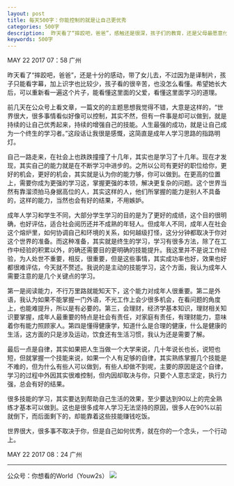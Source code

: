 ```yaml
---
layout: post
title: 每天500字：你能控制的就是让自己更优秀
categories: 500字
description:  昨天看了“摔跤吧，爸爸”，感触还是很深，孩子们的教育，还是父母最愿意付出，这种爱是无私的。
keywords: 500字
---
```


MAY 22 2017  07：58 广州

昨天看了“摔跤吧，爸爸”，还是十分的感动，带了女儿去，不过因为是译制片，孩子只能看字幕，加上识字也比较少，孩子看的很辛苦，也没怎么看懂。希望她长大后，可以重新看一遍这个片子，能看懂这里面的父爱，看懂这里面学习的道理。

前几天在公众号上看文章，一篇文的的主题思想我觉得不错，大意是这样的，“世界很大，很多事情看似好像可以控制，其实不然，但有一件事是却可以做到，就是持续的让自己优秀起来，持续的增强自己的技能。人生最强的成功，就是让自己成为一个终生的学习者。”这段话让我很是感慨，这简直是成年人学习思路的指路明灯。

自己一路走来，在社会上也跌跌撞撞了十几年，其实也是学习了十几年。现在才发现，其实自己的能力就是在不断学习中进步的。之所以公司有更好的职位给你，更好的机会，更好的机会，其实就是认为你的能力够，你可以做到。在更高的位置上，需要你成为更强的学习这，掌握更强的本领，解决更复杂的问题。这个世界当然有靠溜须拍马身据高位的人，其实这样的人，他们所掌握的能力是别人不具备的，这样的能力，当然也会有好的结果，不用嫉妒。

成年人学习和学生不同，大部分学生学习的目的是为了更好的成绩，这个目的很明确，也好评估，适合社会阅历还并不成熟的年轻人。但成年人不同，成年人在社会这个熔炉里，如何协调自己和环境的关系，如何越级打怪，这分分钟都取决于你对这个世界的准备。而这种准备，其实就是终生的学习，学习有很多方法，除了在工作中经验的积累以外，的确还需要目的更明确的技能提升。我这里并不是说工作经验，为人处世不重要，相反，很重要，但是这些事情，其实成功率也好，效果也好都很难评估，今天就不赘述。我说的是主动的技能学习，这个方面，我认为成年人需要注意的是几个关键点的学习。

第一是阅读能力，不行万里路就能知天下，这个能力对成年人很重要。第二是外语，我认为如果不能掌握一门外语，不光工作上会少很多机会，在看问题的角度上，也能难提升，所以是有必要的。第三，会理财，经济学基本知识，理财相关知识要掌握，成年人最重要的特点是社会有责任，对家庭有责任，有理财能力，意味着你有能力照顾家人。第四是懂得健康学，知道什么是合理的健康，什么是健康的生活，这方面的只是涉及运动，饮食还有生活习惯，我认为还是需要了解。

最后一点是自律，其实如果把人生当做一个大学来说，几十年说长也长，说短也短，但就掌握一个技能来说，如果一个人有足够的自律，其实熟练掌握几个技能是不难的，但为什么有些人可以做到，有些人却做不到呢，主要的原因是这个自律，学习的过程中外因其实很难控制，但内因却取决与你，只要个人意志坚定，执行力强，总会有好的结果。

很多技能的学习，其实要达到帮助自己生活的效果，至少要达到90以上的完全熟练才基本可以做到。这也是很多成年人学习无法坚持的原因，很多人在90%以前就倒下，而后面剩下的，却能靠着这些技能赚钱吃饭。

世界很大，很多事不取决于你，但是自己如何优秀，就在你的一个念头，一个行动上。


MAY 22 2017  08：24 广州

---- 
公众号：你想看的World（Youw2s）
![][image-1]

[image-1]:	http://upload-images.jianshu.io/upload_images/3342594-dca1f89eba3e50ca.jpg?imageMogr2/auto-orient/strip%7CimageView2/2/w/1240